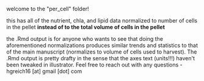 welcome to the "per_cell" folder! 

this has all of the nutrient, chla, and lipid data normalized to number of cells in the pellet **instead of to the total volume of cells in the pellet**

the .Rmd output is for anyone who wants to see that doing the aforementioned normalizations produces similar trends and statistics to that of the main manuscript (normalizes to volume of cells used to harvest). The .Rmd output is pretty drafty in the sense that the axes text (units!!!) haven't been tweaked in illustrator. Feel free to reach out with any questions - hgreich16 [at] gmail [dot] com
